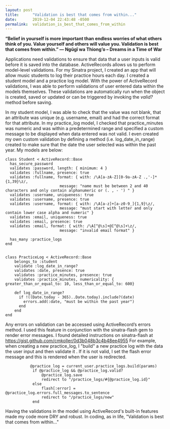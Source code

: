 ```yaml
---
layout: post
title:      "Validation is best that comes from within..."
date:       2019-12-04 22:43:48 -0500
permalink:  validation_is_best_that_comes_from_within
---
```


**“Belief in yourself is more important than endless worries of what others think of you. Value yourself and others will value you. Validation is best that comes from within.” ― Ngũgĩ wa Thiong’o – Dreams in a Time of War**

Applications need validations to ensure that data that a user inputs is valid before it is saved into the database. ActiveRecords allows us to perform model-level validations. For my Sinatra project, I created an app that will allow music students to log their practice hours each day.  I created a student model and a practice log model.  With the power of ActiveRecord validations, I was able to perform validations of user entered data within the models themselves. These validations are automatically run when the object is created, saved or updated or can be triggered by invoking the *valid?* method before saving.

In my student model, I was able to check that the value was not blank, that an attribute was unique (e.g. username, email) and had the correct format for that attribute. In my practice_log model, I checked that practice_minutes was numeric and was within a predetermined range and specified a custom message to be displayed when data entered was not valid. I even created my own custom validation by defining a method (i.e. log_date_in_range) created to make sure that the date the user selected was within the past year. My models are below:   

```
class Student < ActiveRecord::Base
  has_secure_password
  validates :password, length: { minimum: 4 }
  validates :fullname, presence: true
  validates :fullname, format: { with: /\A[a-zA-Z][0-9a-zA-Z .,'-]*{1,39}\z/,
                        message: "name must be between 2 and 40 characters and only contain alphanumeric or (. , - ') " }
  validates :username, uniqueness: true
  validates :username, presence: true
  validates :username, format: { with: /\A[a-z]+[a-z0-9_]{1,9}\z/,
                        message: "must start with letter and only contain lower case alpha and numeric" }
  validates :email, uniqueness: true
  validates :email, presence: true
  validates :email, format: { with: /\A[^@\s]+@[^@\s]+\z/,
                        message: "invalid email format" }
  
  has_many :practice_logs 
end
  
```

```
class PracticeLog < ActiveRecord::Base
    belongs_to :student
    validate :log_date_in_range?
    validates :date, presence: true
    validates :practice_minutes, presence: true
    validates :practice_minutes, numericality: { greater_than_or_equal_to: 10, less_than_or_equal_to: 600}

    def log_date_in_range?
      if !((Date.today - 365)..Date.today).include?(date)
        errors.add(:date, "must be within the past year")
      end
    end
end
```

 Any errors on validation can be accessed using ActiveRecord’s errors method. 
 I used this feature in conjunction with  the sinatra-flash gem to render error messages. 
 I found detailed instructions on sinatra-flash at  https://gist.github.com/cmkoller/0d3b048b3c4b48ee4955
 For example, when creating a new practice_log, I  "build" a new practice log with the data the user input and then validate it . If it is not valid, I set the flash error message and this is rendered when the user is redirected.

```
           @practice_log = current_user.practice_logs.build(params)
            if @practice_log && @practice_log.valid?
                @practice_log.save
                redirect to "/practice_logs/#{@practice_log.id}"
            else
                flash[:error] = @practice_log.errors.full_messages.to_sentence
                redirect to "/practice_logs/new"
            end
```
Having the validations in the model using ActiveRecord's built-in features made my code more DRY and robust. 
In coding, as in life, "Validation is best that comes from within…"
